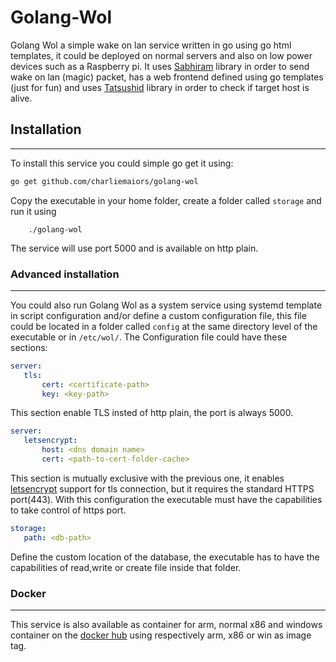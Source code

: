 # Golang-Wol

Golang Wol a simple wake on lan service written in go using go html templates, it could be deployed on normal servers and also on low power devices such as a Raspberry pi.
It uses [Sabhiram](https://github.com/sabhiram/go-wol) library in order to send wake on lan (magic) packet, has a web frontend defined using go templates (just for fun) and uses [Tatsushid](https://github.com/tatsushid/go-fastping) library in order to check if target host is alive.

## Installation
---
To install this service you could simple go get it using:

```bash
go get github.com/charliemaiors/golang-wol
```
Copy the executable in your home folder, create a folder called ```storage``` and run it using 

```
    ./golang-wol
```
The service will use port 5000 and is available on http plain.

### Advanced installation
---
 You could also run Golang Wol as a system service using systemd template in script configuration and/or define a custom configuration file, this file could be located in a folder called ```config``` at the same directory level of the executable or in ```/etc/wol/```.
 The Configuration file could have these sections:

 ```yaml
 server:
    tls: 
        cert: <certificate-path>
        key: <key-path>
 ```

 This section enable TLS insted of http plain, the port is always 5000.

 ```yaml
server:
    letsencrypt:
        host: <dns domain name>
        cert: <path-to-cert-folder-cache>
 ```

 This section is mutually exclusive with the previous one, it enables [letsencrypt](https://letsencrypt.org/) support for tls connection, but it requires the standard HTTPS port(443). With this configuration the executable must have the capabilities to take control of https port.
 
 ```yaml
 storage:
    path: <db-path>
 ```
 Define the custom location of the database, the executable has to have the capabilities of read,write or create file inside that folder.

 ### Docker
---
 This service is also available as container for arm, normal x86 and windows container on the [docker hub](https://hub.docker.com/r/cmaiorano/golang-wol/) using respectively arm, x86 or win as image tag.
